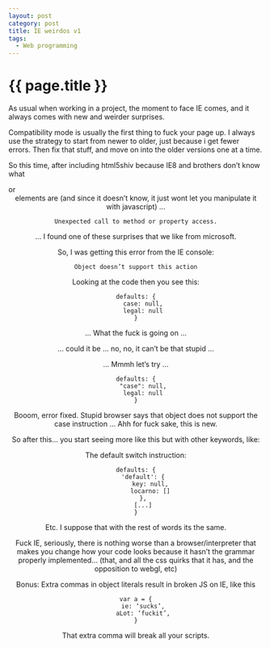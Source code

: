```yaml
---
layout: post
category: post
title: IE weirdos v1
tags:
  - Web programming
---
```


{{ page.title }}
================

As usual when working in a project, the moment to face IE comes, and it always comes with new and weirder surprises.

Compatibility mode is usually the first thing to fuck your page up. I always use the strategy to start from newer to older, just because i get fewer errors. Then fix that stuff, and move on into the older versions one at a time.

So this time, after including html5shiv because IE8 and brothers don’t know what <section> or <header> elements are (and since it doesn’t know, it just wont let you manipulate it with javascript) ...

    Unexpected call to method or property access.

... I found one of these surprises that we like from microsoft.

So, I was getting this error from the IE console:

    Object doesn’t support this action

Looking at the code then you see this:

    defaults: {
        case: null,
        legal: null
    }

... What the fuck is going on ...

... could it be ... no, no, it can’t be that stupid ...

... Mmmh let’s try ...

    defaults: {
        "case": null,
        legal: null
    }

Booom, error fixed. Stupid browser says that object does not support the case instruction ... Ahh for fuck sake, this is new.

So after this... you start seeing more like this but with other keywords, like:

The default switch instruction:

    defaults: {
        'default': {
            key: null,
            locarno: []
        },
        [...]
    }

Etc. I suppose that with the rest of words its the same.

Fuck IE, seriously, there is nothing worse than a browser/interpreter that makes you change how your code looks because it hasn’t the grammar properly implemented... (that, and all the css quirks that it has, and the opposition to webgl, etc)

Bonus: Extra commas in object literals result in broken JS on IE, like this

    var a = {
        ie: ‘sucks’,
        aLot: ‘fuckit’,
    }

That extra comma will break all your scripts.

